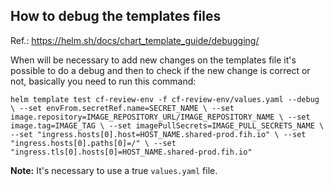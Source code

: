 ## How to debug the templates files

Ref.: https://helm.sh/docs/chart_template_guide/debugging/

When will be necessary to add new changes on the templates file it's possible to do a debug and then to check if the new change is correct or not, basically you need to run this command:

`helm template test cf-review-env -f cf-review-env/values.yaml --debug \
--set envFrom.secretRef.name=SECRET_NAME \
--set image.repository=IMAGE_REPOSITORY_URL/IMAGE_REPOSITORY_NAME \
--set image.tag=IMAGE_TAG \
--set imagePullSecrets=IMAGE_PULL_SECRETS_NAME \
--set "ingress.hosts[0].host=HOST_NAME.shared-prod.fih.io" \
--set "ingress.hosts[0].paths[0]=/" \
--set "ingress.tls[0].hosts[0]=HOST_NAME.shared-prod.fih.io"`

**Note:** It's necessary to use a true `values.yaml` file.
